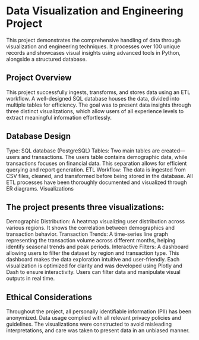 # Data Visualization and Engineering Project

This project demonstrates the comprehensive handling of data through visualization and engineering techniques. 
It processes over 100 unique records and showcases visual insights using advanced tools in Python, alongside a structured database.

## Project Overview

This project successfully ingests, transforms, and stores data using an ETL workflow. A well-designed SQL database houses the data, 
divided into multiple tables for efficiency. The goal was to present data insights through three distinct visualizations, which allow users 
of all experience levels to extract meaningful information effortlessly.

## Database Design
Type: SQL database (PostgreSQL)
Tables: Two main tables are created—users and transactions. The users table contains demographic data, while transactions focuses on 
financial data. This separation allows for efficient querying and report generation.
ETL Workflow: The data is ingested from CSV files, cleaned, and transformed before being stored in the database. 
All ETL processes have been thoroughly documented and visualized through ER diagrams.
Visualizations

## The project presents three visualizations:

Demographic Distribution: A heatmap visualizing user distribution across various regions. It shows the correlation between demographics 
and transaction behavior.
Transaction Trends: A time-series line graph representing the transaction volume across different months, helping identify seasonal 
trends and peak periods.
Interactive Filters: A dashboard allowing users to filter the dataset by region and transaction type. This dashboard makes the data 
exploration intuitive and user-friendly.
Each visualization is optimized for clarity and was developed using Plotly and Dash to ensure interactivity. Users can filter data and 
manipulate visual outputs in real time.

## Ethical Considerations

Throughout the project, all personally identifiable information (PII) has been anonymized. 
Data usage complied with all relevant privacy policies and guidelines. The visualizations were constructed to avoid misleading 
interpretations, and care was taken to present data in an unbiased manner.
